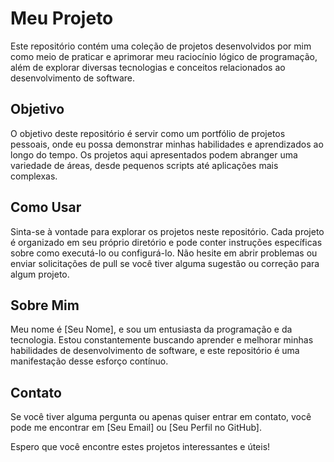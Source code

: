 # Meu Projeto

Este repositório contém uma coleção de projetos desenvolvidos por mim como meio de praticar e aprimorar meu raciocínio lógico de programação, além de explorar diversas tecnologias e conceitos relacionados ao desenvolvimento de software.

## Objetivo

O objetivo deste repositório é servir como um portfólio de projetos pessoais, onde eu possa demonstrar minhas habilidades e aprendizados ao longo do tempo. Os projetos aqui apresentados podem abranger uma variedade de áreas, desde pequenos scripts até aplicações mais complexas.

## Como Usar

Sinta-se à vontade para explorar os projetos neste repositório. Cada projeto é organizado em seu próprio diretório e pode conter instruções específicas sobre como executá-lo ou configurá-lo. Não hesite em abrir problemas ou enviar solicitações de pull se você tiver alguma sugestão ou correção para algum projeto.

## Sobre Mim

Meu nome é [Seu Nome], e sou um entusiasta da programação e da tecnologia. Estou constantemente buscando aprender e melhorar minhas habilidades de desenvolvimento de software, e este repositório é uma manifestação desse esforço contínuo.

## Contato

Se você tiver alguma pergunta ou apenas quiser entrar em contato, você pode me encontrar em [Seu Email] ou [Seu Perfil no GitHub].

Espero que você encontre estes projetos interessantes e úteis!
